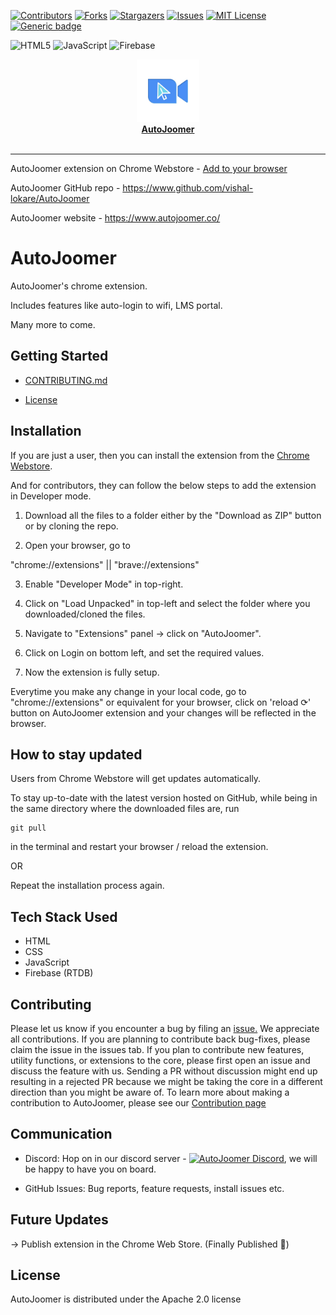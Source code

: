 [![Contributors][contributors-shield]][contributors-url]
[![Forks][forks-shield]][forks-url]
[![Stargazers][stars-shield]][stars-url]
[![Issues][issues-shield]][issues-url]
[![MIT License][license-shield]][license-url]
[![Generic badge](https://img.shields.io/badge/Version-3.0.1-brightgreen?style=for-the-badge&logo=appveyor)](https://github.com/vishal-lokare/AutoJoomer)

[contributors-shield]: https://img.shields.io/github/contributors/vishal-lokare/AutoJoomer.svg?style=for-the-badge
[contributors-url]: https://github.com/vishal-lokare/AutoJoomer/graphs/contributors
[forks-shield]: https://img.shields.io/github/forks/vishal-lokare/AutoJoomer.svg?style=for-the-badge
[forks-url]: https://github.com/vishal-lokare/AutoJoomer/network/members
[stars-shield]: https://img.shields.io/github/stars/vishal-lokare/AutoJoomer.svg?style=for-the-badge
[stars-url]: https://github.com/vishal-lokare/AutoJoomer/stargazers
[issues-shield]: https://img.shields.io/github/issues/vishal-lokare/AutoJoomer.svg?style=for-the-badge
[issues-url]: https://github.com/vishal-lokare/AutoJoomer/issues
[license-shield]: https://img.shields.io/github/license/vishal-lokare/AutoJoomer?style=for-the-badge
[license-url]: https://github.com/vishal-lokare/AutoJoomer/blob/main/LICENSE

![HTML5](https://img.shields.io/badge/html5-%23E34F26.svg?style=for-the-badge&logo=html5&logoColor=white)
![JavaScript](https://img.shields.io/badge/javascript-%23323330.svg?style=for-the-badge&logo=javascript&logoColor=%23F7DF1E)
![Firebase](https://camo.githubusercontent.com/ea0283d34b92d1905070c14ffe1c48412fef80c44232679c0657db176708403f/68747470733a2f2f696d672e736869656c64732e696f2f62616467652f46697265626173652d79656c6c6f773f7374796c653d666f722d7468652d6261646765266c6f676f3d666972656261736526)

<p align="center">
  <a href="https://github.com/vishal-lokare/AutoJoomer/"><img src="https://github.com/vishal-lokare/AutoJoomer/blob/main/src/images/icon.png" alt="AutoJoomer" width="100" height="100"></a><br>
  <a href="https://github.com/vishal-lokare/AutoJoomer/"><b>AutoJoomer</b></a>
  <br><br><hr>
  <p> AutoJoomer extension on Chrome Webstore - <a href="https://chrome.google.com/webstore/detail/autojoomer/gbclbcfjcjnajkkibmadammhkbmgbiao">Add to your browser</a></p>
  <p> AutoJoomer GitHub repo - <a href="https://www.github.com/vishal-lokare/AutoJoomer">https://www.github.com/vishal-lokare/AutoJoomer</a></p>
  <p> AutoJoomer website - <a href="https://www.autojoomer.co/">https://www.autojoomer.co/</a></p>

</p>


# AutoJoomer

AutoJoomer's chrome extension.

Includes features like auto-login to wifi, LMS portal.

Many more to come.

## Getting Started

- <p><a href="https://github.com/vishal-lokare/AutoJoomer/blob/main/CONTRIBUTING.md">CONTRIBUTING.md</a></p>
- <p><a href="https://github.com/vishal-lokare/AutoJoomer/blob/main/LICENSE">License</a></p>

## Installation

If you are just a user, then you can install the extension from the <a href="https://chrome.google.com/webstore/detail/autojoomer/gbclbcfjcjnajkkibmadammhkbmgbiao">Chrome Webstore</a>.

And for contributors, they can follow the below steps to add the extension in Developer mode.

1. Download all the files to a folder either by the "Download as ZIP" button or by cloning the repo.

2. Open your browser, go to

"chrome://extensions" || "brave://extensions"

3. Enable "Developer Mode" in top-right.

4. Click on "Load Unpacked" in top-left and select the folder where you downloaded/cloned the files.

5. Navigate to "Extensions" panel -> click on "AutoJoomer".

6. Click on Login on bottom left, and set the required values.

7. Now the extension is fully setup.

Everytime you make any change in your local code, go to "chrome://extensions" or equivalent for your browser, click on 'reload ⟳' button on AutoJoomer extension and your changes will be reflected in the browser.

## How to stay updated

Users from Chrome Webstore will get updates automatically.

To stay up-to-date with the latest version hosted on GitHub, while being in the same directory where the downloaded files are, run

```
git pull
```

in the terminal and restart your browser / reload the extension.

OR

Repeat the installation process again.

## Tech Stack Used

- HTML
- CSS
- JavaScript
- Firebase (RTDB)

## Contributing

<p>Please let us know if you encounter a bug by filing an <a href="https://github.com/vishal-lokare/AutoJoomer/issues">issue.</a> We appreciate all contributions. If you are planning to contribute back bug-fixes, please claim the issue in the issues tab. If you plan to contribute new features, utility functions, or extensions to the core, please first open an issue and discuss the feature with us. Sending a PR without discussion might end up resulting in a rejected PR because we might be taking the core in a different direction than you might be aware of. To learn more about making a contribution to AutoJoomer, please see our <a href="https://github.com/vishal-lokare/AutoJoomer/blob/main/CONTRIBUTING.md">Contribution page</a></p>

## Communication

- <p>Discord: Hop on in our discord server - <a href="https://discord.gg/spzaqNkNkU"><img src="https://logos-world.net/wp-content/uploads/2020/12/Discord-Logo.png" alt="AutoJoomer Discord" width="40" height="20"></a>, we will be happy to have you on board.</p>
- <p>GitHub Issues: Bug reports, feature requests, install issues etc.</p>

## Future Updates

<p>-> Publish extension in the Chrome Web Store. (Finally Published 🥳)</p>

## License

AutoJoomer is distributed under the Apache 2.0 license

